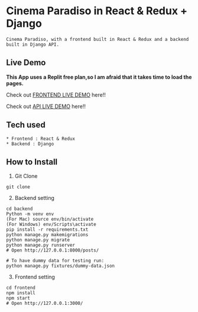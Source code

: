 # Cinema Paradiso in React & Redux + Django

```
Cinema Paradiso, with a frontend built in React & Redux and a backend built in Django API.
```

## Live Demo

**This App uses a Replit free plan,so I am afraid that it takes time to load the pages.**

Check out [FRONTEND LIVE DEMO](https://cinema-paradiso-frontend.tymiaexum.repl.co/) here!!

Check out [API LIVE DEMO](https://Cinema-paradiso-backend.tymiaexum.repl.co) here!!

## Tech used

```
* Frontend : React & Redux
* Backend : Django
```

## How to Install

1. Git Clone

```
git clone
```

2. Backend setting

```
cd backend
Python -m venv env
(For Mac) source env/bin/activate
(For Windows) env/Scripts\activate
pip install -r requirements.txt
python manage.py makemigrations
python manage.py migrate
python manage.py runserver
# Open http://127.0.0.1:8000/posts/

# To have dummy data for testing run:
python manage.py fixtures/dummy-data.json
```

3. Frontend setting

```
cd frontend
npm install
npm start
# Open http://127.0.0.1:3000/
```
